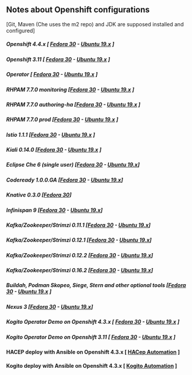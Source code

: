 ## Notes about Openshift configurations 
 [Git, Maven (Che uses the m2 repo) and JDK are supposed installed and configured]
 
##### Openshift 4.4.x [ **[Fedora 30](fedora/openshift_4.md)**  - **[Ubuntu 19.x](ubuntu/openshift_4.md)** ]
##### Openshift 3.11 [ **[Fedora 30](fedora/openshift.md)**  - **[Ubuntu 19.x](ubuntu/openshift.md)** ]
##### Operator [ **[Fedora 30](fedora/operator.md)**  - **[Ubuntu 19.x](#quay)** ]

##### RHPAM 7.7.0 monitoring [**[Fedora 30](fedora/rhpam_openshift_monitoring.md)** - **[Ubuntu 19.x]()** ]
##### RHPAM 7.7.0 authoring-ha [**[Fedora 30](fedora/rhpam_openshift_authoring_ha.md)** - **[Ubuntu 19.x]()** ]
##### RHPAM 7.7.0 prod [**[Fedora 30](fedora/rhpam_openshift_prod.md)** - **[Ubuntu 19.x]()** ]

##### Istio 1.1.1 [**[Fedora 30](fedora/istio.md)** - **[Ubuntu 19.x](ubuntu/istio.md)** ]
##### Kiali 0.14.0 [**[Fedora 30](fedora/kiali.md)** - **[Ubuntu 19.x](ubuntu/kiali.md)** ]
##### Eclipse Che 6 (single user) [**[Fedora 30](fedora/eclipse_che.md)** - **[Ubuntu 19.x](ubuntu/eclipse_che.md)**]
##### Codeready 1.0.0.GA [**[Fedora 30](fedora/codeReady.md)** - **[Ubuntu 19.x](ubuntu/codeReady.md)**]
##### Knative 0.3.0 [**[Fedora 30](fedora/knative.md)**]
##### Infinispan 9 [**[Fedora 30](fedora/infinispan.md)** - **[Ubuntu 19.x](ubuntu/infinispan.md)**]
##### Kafka/Zookeeper/Strimzi 0.11.1  [[Fedora 30](fedora/kafka.md) - [Ubuntu 19.x](ubuntu/kafka.md)]
##### Kafka/Zookeeper/Strimzi 0.12.1  [[Fedora 30](fedora/kafka_0121.md) - [Ubuntu 19.x](ubuntu/kafka_0121.md)]
##### Kafka/Zookeeper/Strimzi 0.12.2  [[Fedora 30](fedora/kafka_0122.md) - [Ubuntu 19.x](ubuntu/kafka_0122.md)]
##### Kafka/Zookeeper/Strimzi 0.16.2  [[Fedora 30](fedora/kafka_0162.md) - [Ubuntu 19.x](ubuntu/kafka_0162.md)]
##### Buildah, Podman Skopeo, Siege,  Stern and other optional tools [**[Fedora 30](fedora/optional.md)**  - **[Ubuntu 19.x](ubuntu/optional.md)** ]
##### Nexus 3 [**[Fedora 30](fedora/nexus.md)** - **[Ubuntu 19.x](ubuntu/nexus.md)**]

##### Kogito Operator Demo on Openshift 4.3.x [ **[Fedora 30](fedora/kogito_openshift_4.md)**  - **[Ubuntu 19.x](ubuntu/kogito_openshift_4.md)** ]
##### Kogito Operator Demo on Openshift 3.11 [ **[Fedora 30](fedora/kogito_openshift.md)**  - **[Ubuntu 19.x](ubuntu/kogito_openshift.md)** ]

#### HACEP deploy with Ansible on Openshift 4.3.x [ **[HACep Automation](https://github.com/desmax74/openshift-drools-hacep-automation)** ]
#### Kogito deploy with Ansible on Openshift 4.3.x [ **[Kogito Automation](https://github.com/desmax74/openshift-kogito-automation)** ]
